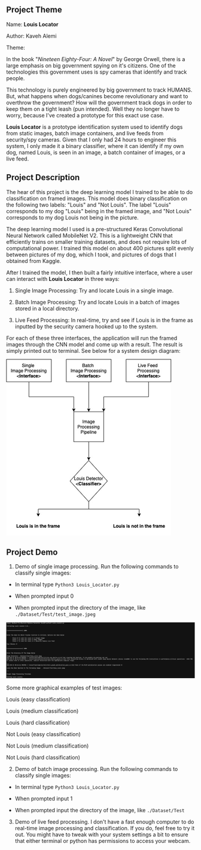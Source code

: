 ## Project Theme

Name: **Louis Locator**

Author: Kaveh Alemi

Theme:

In the book "_Nineteen Eighty-Four: A Novel_" by George Orwell, there is a large emphasis on big government spying on it's citizens. One of the technologies this government uses is spy cameras that identify and track people. 

This technology is purely engineered by big government to track HUMANS. But, what happens when dogs/canines become revolutionary and want to overthrow the government? How will the government track dogs in order to keep them on a tight leash (pun intended). Well they no longer have to worry, because I've created a prototype for this exact use case. 

**Louis Locator** is a prototype identification system used to identify dogs from static images, batch image containers, and live feeds from security/spy cameras. Given that I only had 24 hours to engineer this system, I only made it a binary classifier, where it can identify if my own dog, named Louis, is seen in an image, a batch container of images, or a live feed.


## Project Description

The hear of this project is the deep learning model I trained to be able to do classification on framed images. This model does binary classification on the following two labels: "Louis" and "Not Louis". The label "Louis" corresponds to my dog "Louis" being in the framed image, and "Not Louis" corresponds to my dog Louis not being in the picture.

The deep learning model I used is a pre-structured Keras Convolutional Neural Network called MobileNet V2. This is a lightweight CNN that efficiently trains on smaller training datasets, and does not require lots of computational power. I trained this model on about 400 pictures split evenly between pictures of my dog, which I took, and pictures of dogs that I obtained from Kaggle.

After I trained the model, I then built a fairly intuitive interface, where a user can interact with **Louis Locator** in three ways:

1) Single Image Processing: Try and locate Louis in a single image.

2) Batch Image Processing: Try and locate Louis in a batch of images stored in a local directory.

3) Live Feed Processing: In real-time, try and see if Louis is in the frame as inputted by the security camera hooked up to the system.

For each of these three interfaces, the application will run the framed images through the CNN model and come up with a result. The result is simply printed out to terminal. See below for a system design diagram:

![](/Diagram/System%20Design.jpg)

## Project Demo

1) Demo of single image processing. Run the following commands to classify single images:

- In terminal type `Python3 Louis_Locator.py`

- When prompted input 0

- When prompted input the directory of the image, like `./Dataset/Test/test_image.jpeg`

![](/Demo%20Files/Single%20Image%20Demo.png)

Some more graphical examples of test images:

Louis (easy classification)
[](/Examples/1.png)

Louis (medium classification)
[](/Examples/2.png)

Louis (hard classification)
[](/Examples/3.png)

Not Louis (easy classification)
[](/Examples/4.png)

Not Louis (medium classification)
[](/Examples/5.png)

Not Louis (hard classification)
[](/Examples/6.png)


2) Demo of batch image processing. Run the following commands to classify single images:

- In terminal type `Python3 Louis_Locator.py`

- When prompted input 1

- When prompted input the directory of the image, like `./Dataset/Test`

[](/Demo%20Files/Batch%20Demo.png)


3) Demo of live feed processing. I don't have a fast enough computer to do real-time image processing and classification. If you do, feel free to try it out. You might have to tweak with your system settings a bit to ensure that either terminal or python has permissions to access your webcam.


#



